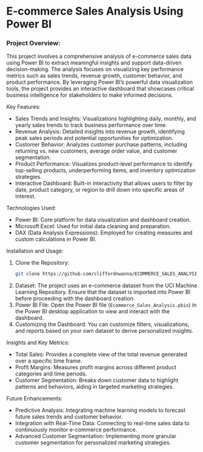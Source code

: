 # E-commerce Sales Analysis Using Power BI

### Project Overview:
This project involves a comprehensive analysis of e-commerce sales data using Power BI to extract meaningful insights and support data-driven decision-making. The analysis focuses on visualizing key performance metrics such as sales trends, revenue growth, customer behavior, and product performance. By leveraging Power BI’s powerful data visualization tools, the project provides an interactive dashboard that showcases critical business intelligence for stakeholders to make informed decisions.

Key Features:
- Sales Trends and Insights: Visualizations highlighting daily, monthly, and yearly sales trends to track business performance over time.
- Revenue Analysis: Detailed insights into revenue growth, identifying peak sales periods and potential opportunities for optimization.
- Customer Behavior: Analyzes customer purchase patterns, including returning vs. new customers, average order value, and customer segmentation.
- Product Performance: Visualizes product-level performance to identify top-selling products, underperforming items, and inventory optimization strategies.
- Interactive Dashboard: Built-in interactivity that allows users to filter by date, product category, or region to drill down into specific areas of interest.

Technologies Used:
- Power BI: Core platform for data visualization and dashboard creation.
- Microsoft Excel: Used for initial data cleaning and preparation.
- DAX (Data Analysis Expressions): Employed for creating measures and custom calculations in Power BI.

Installation and Usage:
1. Clone the Repository:
   ```bash
   git clone https://github.com/cliffordnwanna/ECOMMERCE_SALES_ANALYSIS_USING_POWER_BI.git
   ```
2. Dataset:
   The project uses an e-commerce dataset from the UCI Machine Learning Repository. Ensure that the dataset is imported into Power BI before proceeding with the dashboard creation.
3. Power BI File:
   Open the Power BI file (`Ecommerce_Sales_Analysis.pbix`) in the Power BI desktop application to view and interact with the dashboard.
4. Customizing the Dashboard:
   You can customize filters, visualizations, and reports based on your own dataset to derive personalized insights.

Insights and Key Metrics:
- Total Sales: Provides a complete view of the total revenue generated over a specific time frame.
- Profit Margins: Measures profit margins across different product categories and time periods.
- Customer Segmentation: Breaks down customer data to highlight patterns and behaviors, aiding in targeted marketing strategies.

Future Enhancements:
- Predictive Analysis: Integrating machine learning models to forecast future sales trends and customer behavior.
- Integration with Real-Time Data: Connecting to real-time sales data to continuously monitor e-commerce performance.
- Advanced Customer Segmentation: Implementing more granular customer segmentation for personalized marketing strategies.

